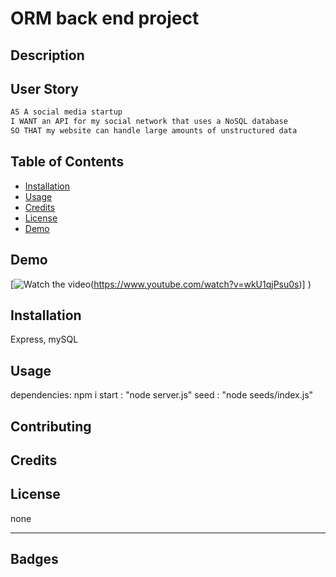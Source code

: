 
# ORM back end project


## Description


## User Story

```md
AS A social media startup
I WANT an API for my social network that uses a NoSQL database
SO THAT my website can handle large amounts of unstructured data
```

## Table of Contents

* [Installation](#installation)
* [Usage](#usage)
* [Credits](#credits)
* [License](#license)
* [Demo](#demo)


## Demo

[![Watch the video](https://img.youtube.com/vi?v=wkU1qjPsu0s)(https://www.youtube.com/watch?v=wkU1qjPsu0s)]
)




## Installation

Express, mySQL 

## Usage


dependencies: npm i
start : "node server.js"
seed : "node seeds/index.js"


## Contributing



## Credits



## License

none


---

## Badges

